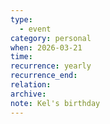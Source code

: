 ```yaml
---
type:
  - event
category: personal
when: 2026-03-21
time:
recurrence: yearly
recurrence_end:
relation:
archive:
note: Kel's birthday
---
```

